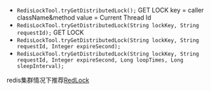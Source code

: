 - `RedisLockTool.tryGetDistributedLock();` GET LOCK  key = caller className&method   value = Current Thread Id
- `RedisLockTool.tryGetDistributedLock(String lockKey, String requestId);` GET LOCK
- `RedisLockTool.tryGetDistributedLock(String lockKey, String requestId, Integer expireSecond);`
- `RedisLockTool.tryGetDistributedLock(String lockKey, String requestId, Integer expireSecond, Long loopTimes, Long sleepInterval);`  
  
redis集群情况下推荐[RedLock](https://github.com/redisson/redisson)
